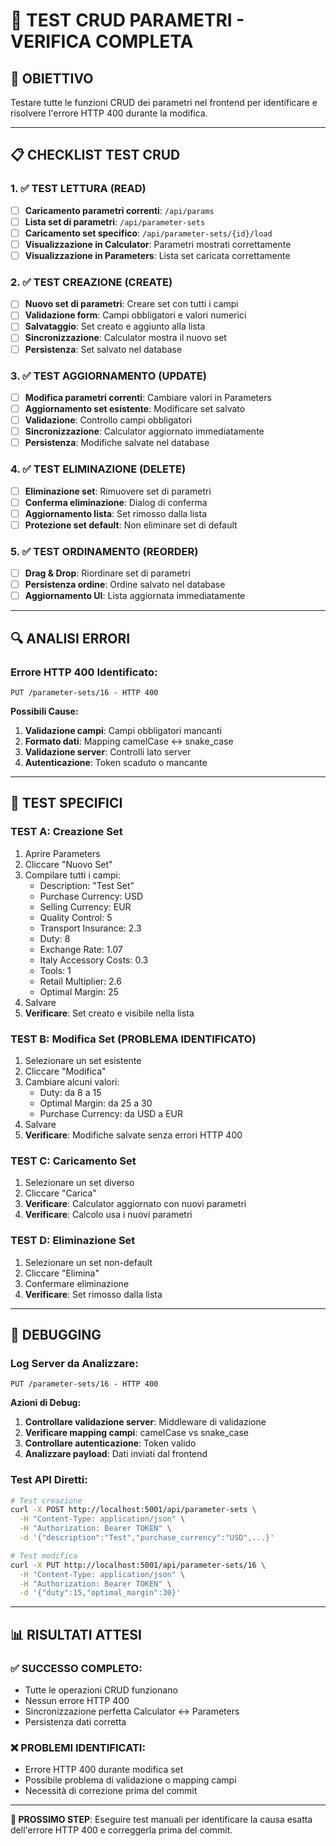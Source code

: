 # 🧪 TEST CRUD PARAMETRI - VERIFICA COMPLETA

## 🎯 **OBIETTIVO**

Testare tutte le funzioni CRUD dei parametri nel frontend per identificare e risolvere l'errore HTTP 400 durante la modifica.

---

## **📋 CHECKLIST TEST CRUD**

### **1. ✅ TEST LETTURA (READ)**

- [ ] **Caricamento parametri correnti**: `/api/params`
- [ ] **Lista set di parametri**: `/api/parameter-sets`
- [ ] **Caricamento set specifico**: `/api/parameter-sets/{id}/load`
- [ ] **Visualizzazione in Calculator**: Parametri mostrati correttamente
- [ ] **Visualizzazione in Parameters**: Lista set caricata correttamente

### **2. ✅ TEST CREAZIONE (CREATE)**

- [ ] **Nuovo set di parametri**: Creare set con tutti i campi
- [ ] **Validazione form**: Campi obbligatori e valori numerici
- [ ] **Salvataggio**: Set creato e aggiunto alla lista
- [ ] **Sincronizzazione**: Calculator mostra il nuovo set
- [ ] **Persistenza**: Set salvato nel database

### **3. ✅ TEST AGGIORNAMENTO (UPDATE)**

- [ ] **Modifica parametri correnti**: Cambiare valori in Parameters
- [ ] **Aggiornamento set esistente**: Modificare set salvato
- [ ] **Validazione**: Controllo campi obbligatori
- [ ] **Sincronizzazione**: Calculator aggiornato immediatamente
- [ ] **Persistenza**: Modifiche salvate nel database

### **4. ✅ TEST ELIMINAZIONE (DELETE)**

- [ ] **Eliminazione set**: Rimuovere set di parametri
- [ ] **Conferma eliminazione**: Dialog di conferma
- [ ] **Aggiornamento lista**: Set rimosso dalla lista
- [ ] **Protezione set default**: Non eliminare set di default

### **5. ✅ TEST ORDINAMENTO (REORDER)**

- [ ] **Drag & Drop**: Riordinare set di parametri
- [ ] **Persistenza ordine**: Ordine salvato nel database
- [ ] **Aggiornamento UI**: Lista aggiornata immediatamente

---

## **🔍 ANALISI ERRORI**

### **Errore HTTP 400 Identificato:**

```
PUT /parameter-sets/16 - HTTP 400
```

**Possibili Cause:**

1. **Validazione campi**: Campi obbligatori mancanti
2. **Formato dati**: Mapping camelCase ↔ snake_case
3. **Validazione server**: Controlli lato server
4. **Autenticazione**: Token scaduto o mancante

---

## **🧪 TEST SPECIFICI**

### **TEST A: Creazione Set**

1. Aprire Parameters
2. Cliccare "Nuovo Set"
3. Compilare tutti i campi:
   - Description: "Test Set"
   - Purchase Currency: USD
   - Selling Currency: EUR
   - Quality Control: 5
   - Transport Insurance: 2.3
   - Duty: 8
   - Exchange Rate: 1.07
   - Italy Accessory Costs: 0.3
   - Tools: 1
   - Retail Multiplier: 2.6
   - Optimal Margin: 25
4. Salvare
5. **Verificare**: Set creato e visibile nella lista

### **TEST B: Modifica Set (PROBLEMA IDENTIFICATO)**

1. Selezionare un set esistente
2. Cliccare "Modifica"
3. Cambiare alcuni valori:
   - Duty: da 8 a 15
   - Optimal Margin: da 25 a 30
   - Purchase Currency: da USD a EUR
4. Salvare
5. **Verificare**: Modifiche salvate senza errori HTTP 400

### **TEST C: Caricamento Set**

1. Selezionare un set diverso
2. Cliccare "Carica"
3. **Verificare**: Calculator aggiornato con nuovi parametri
4. **Verificare**: Calcolo usa i nuovi parametri

### **TEST D: Eliminazione Set**

1. Selezionare un set non-default
2. Cliccare "Elimina"
3. Confermare eliminazione
4. **Verificare**: Set rimosso dalla lista

---

## **🔧 DEBUGGING**

### **Log Server da Analizzare:**

```
PUT /parameter-sets/16 - HTTP 400
```

**Azioni di Debug:**

1. **Controllare validazione server**: Middleware di validazione
2. **Verificare mapping campi**: camelCase vs snake_case
3. **Controllare autenticazione**: Token valido
4. **Analizzare payload**: Dati inviati dal frontend

### **Test API Diretti:**

```bash
# Test creazione
curl -X POST http://localhost:5001/api/parameter-sets \
  -H "Content-Type: application/json" \
  -H "Authorization: Bearer TOKEN" \
  -d '{"description":"Test","purchase_currency":"USD",...}'

# Test modifica
curl -X PUT http://localhost:5001/api/parameter-sets/16 \
  -H "Content-Type: application/json" \
  -H "Authorization: Bearer TOKEN" \
  -d '{"duty":15,"optimal_margin":30}'
```

---

## **📊 RISULTATI ATTESI**

### **✅ SUCCESSO COMPLETO:**

- Tutte le operazioni CRUD funzionano
- Nessun errore HTTP 400
- Sincronizzazione perfetta Calculator ↔ Parameters
- Persistenza dati corretta

### **❌ PROBLEMI IDENTIFICATI:**

- Errore HTTP 400 durante modifica set
- Possibile problema di validazione o mapping campi
- Necessità di correzione prima del commit

---

**🎯 PROSSIMO STEP**: Eseguire test manuali per identificare la causa esatta dell'errore HTTP 400 e correggerla prima del commit.
